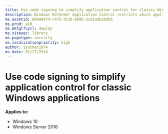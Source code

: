 ```yaml
---
title: Use code signing to simplify application control for classic Windows applications (Windows 10)
description: Windows Defender Application Control restricts which applications users are allowed to run and the code that runs in the system core.
ms.assetid: 8d6e0474-c475-411b-b095-1c61adb2bdbb
ms.prod: w10
ms.mktglfcycl: deploy
ms.sitesec: library
ms.pagetype: security
ms.localizationpriority: high
author: jsuther1974
ms.date: 02/27/2018
---
```


# Use code signing to simplify application control for classic Windows applications

**Applies to:**

-   Windows 10
-   Windows Server 2016